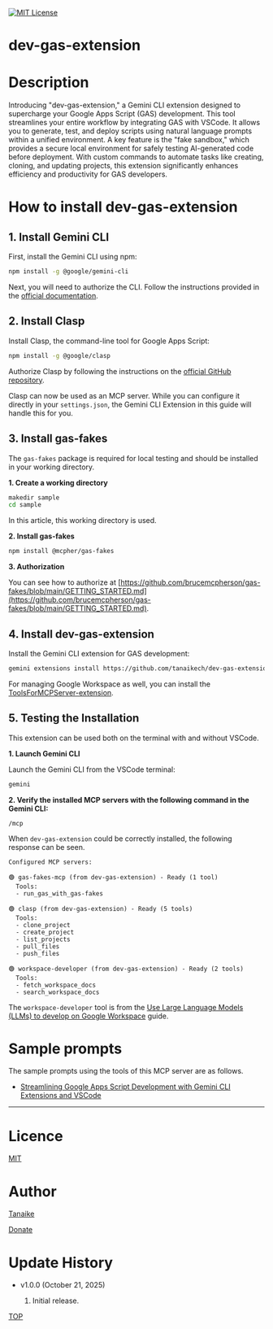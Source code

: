 [![MIT License](http://img.shields.io/badge/license-MIT-blue.svg?style=flat)](LICENCE)

<a name="top"></a>

# dev-gas-extension

<a name="abstract"></a>

# Description

Introducing "dev-gas-extension," a Gemini CLI extension designed to supercharge your Google Apps Script (GAS) development. This tool streamlines your entire workflow by integrating GAS with VSCode. It allows you to generate, test, and deploy scripts using natural language prompts within a unified environment. A key feature is the "fake sandbox," which provides a secure local environment for safely testing AI-generated code before deployment. With custom commands to automate tasks like creating, cloning, and updating projects, this extension significantly enhances efficiency and productivity for GAS developers.

# How to install dev-gas-extension

## 1. Install Gemini CLI

First, install the Gemini CLI using npm:

```bash
npm install -g @google/gemini-cli
```

Next, you will need to authorize the CLI. Follow the instructions provided in the [official documentation](https://github.com/google-gemini/gemini-cli?tab=readme-ov-file#-authentication-options).

## 2. Install Clasp

Install Clasp, the command-line tool for Google Apps Script:

```bash
npm install -g @google/clasp
```

Authorize Clasp by following the instructions on the [official GitHub repository](https://github.com/google/clasp?tab=readme-ov-file#authorization).

Clasp can now be used as an MCP server. While you can configure it directly in your `settings.json`, the Gemini CLI Extension in this guide will handle this for you.

## 3. Install gas-fakes

The `gas-fakes` package is required for local testing and should be installed in your working directory.

**1. Create a working directory**

```bash
makedir sample
cd sample
```

In this article, this working directory is used.

**2. Install gas-fakes**

```bash
npm install @mcpher/gas-fakes
```

**3. Authorization**

You can see how to authorize at [https://github.com/brucemcpherson/gas-fakes/blob/main/GETTING_STARTED.md](https://github.com/brucemcpherson/gas-fakes/blob/main/GETTING_STARTED.md).

## 4. Install dev-gas-extension

Install the Gemini CLI extension for GAS development:

```bash
gemini extensions install https://github.com/tanaikech/dev-gas-extension
```

For managing Google Workspace as well, you can install the [ToolsForMCPServer-extension](https://github.com/tanaikech/ToolsForMCPServer-extension).

## 5. Testing the Installation

This extension can be used both on the terminal with and without VSCode.

**1. Launch Gemini CLI**

Launch the Gemini CLI from the VSCode terminal:

```bash
gemini
```

**2. Verify the installed MCP servers with the following command in the Gemini CLI:**

```
/mcp
```

When `dev-gas-extension` could be correctly installed, the following response can be seen.

```text
Configured MCP servers:

🟢 gas-fakes-mcp (from dev-gas-extension) - Ready (1 tool)
  Tools:
  - run_gas_with_gas-fakes

🟢 clasp (from dev-gas-extension) - Ready (5 tools)
  Tools:
  - clone_project
  - create_project
  - list_projects
  - pull_files
  - push_files

🟢 workspace-developer (from dev-gas-extension) - Ready (2 tools)
  Tools:
  - fetch_workspace_docs
  - search_workspace_docs
```

The `workspace-developer` tool is from the [Use Large Language Models (LLMs) to develop on Google Workspace](https://developers.google.com/workspace/guides/build-with-llms) guide.

# Sample prompts

The sample prompts using the tools of this MCP server are as follows.

- [Streamlining Google Apps Script Development with Gemini CLI Extensions and VSCode](https://medium.com/google-cloud/streamlining-google-apps-script-development-with-gemini-cli-extensions-and-vscode-d69e9eaea22a)

---

<a name="licence"></a>

# Licence

[MIT](LICENCE)

<a name="author"></a>

# Author

[Tanaike](https://tanaikech.github.io/about/)

[Donate](https://tanaikech.github.io/donate/)

<a name="updatehistory"></a>

# Update History

- v1.0.0 (October 21, 2025)

  1. Initial release.

[TOP](#top)

